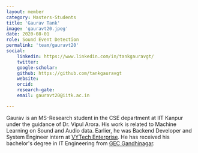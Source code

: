 ```yaml
---
layout: member
category: Masters-Students
title: 'Gaurav Tank'
image: 'gauravt20.jpeg'
date: 2020-08-01
role: Sound Event Detection
permalink: 'team/gauravt20'
social:
    linkedin: https://www.linkedin.com/in/tankgauravgt/
    twitter: 
    google-scholar: 
    github: https://github.com/tankgauravgt
    website: 
    orcid: 
    research-gate:
    email: gauravt20@iitk.ac.in

---
```


Gaurav is an MS-Research student in the CSE department at IIT Kanpur under the guidance of Dr. Vipul Arora. His work is related to Machine Learning on Sound and Audio data. Earlier, he was Backend Developer and System Engineer intern at [VYTech Enterprise](https://vytechenterprise.com/). He has received his bachelor's degree in IT Engineering from [GEC Gandhinagar](https://www.gecg28.ac.in/).

